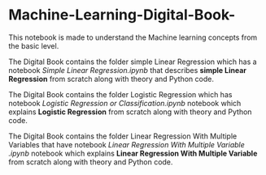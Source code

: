 # Machine-Learning-Digital-Book-
This notebook is made to understand the Machine learning concepts from the basic level. 

The Digital Book contains the folder simple Linear Regression which has a notebook *Simple Linear Regression.ipynb* that describes **simple Linear Regression** from scratch along with theory and Python code.

The Digital Book contains the folder Logistic Regression which has notebook *Logistic Regression or Classification.ipynb* notebook which explains **Logistic Regression** from scratch along with theory and Python code.

The Digital Book contains the folder Linear Regression With Multiple Variables that have notebook *Linear Regression With Multiple Variable .ipynb* notebook which explains **Linear Regression With Multiple Variable** from scratch along with theory and Python code.

